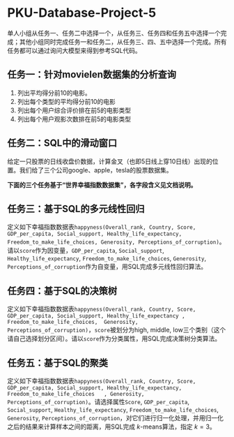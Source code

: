# PKU-Database-Project-5

单人小组从任务一、任务二中选择一个，从任务三、任务四和任务五中选择一个完成；其他小组同时完成任务一和任务二，从任务三、四、五中选择一个完成。所有任务都可以通过询问大模型来得到参考SQL代码。
## 任务一：针对movielen数据集的分析查询

1.	列出平均得分前10的电影。
2.	列出每个类型的平均得分前10的电影
3.	列出每个用户综合评价排在前5的电影类型
4.	列出每个用户观影次数排在前5的电影类型

## 任务二：SQL中的滑动窗口
给定一只股票的日线收盘价数据，计算金叉（也即5日线上穿10日线）出现的位置。我们给了三个公司google、apple，tesla的股票数据集。

**下面的三个任务基于“世界幸福指数数据集”，各字段含义见文档说明。**

## 任务三：基于SQL的多元线性回归
定义如下幸福指数数据表`happyness(Overall_rank, Country, Score, GDP_per_capita, Social_support, Healthy_life_expectancy, Freedom_to_make_life_choices, Generosity, Perceptions_of_corruption)`。请以`score`作为因变量，`GDP_per_capita`, `Social_support`,   `Healthy_life_expectancy`, `Freedom_to_make_life_choices`, `Generosity`, `Perceptions_of_corruption`作为自变量，用SQL完成多元线性回归算法。

## 任务四：基于SQL的决策树
定义如下幸福指数数据表`happyness(Overall_rank, Country, Score, GDP_per_capita, Social_support, Healthy_life_expectancy , Freedom_to_make_life_choices,  Generosity, Perceptions_of_corruption)`，`score`被划分为high, middle, low三个类别（这个请自己选择划分区间）。请以`score`作为分类属性，用SQL完成决策树分类算法。

## 任务五：基于SQL的聚类
定义如下幸福指数数据表`happyness(Overall_rank, Country, Score, GDP_per_capita,	Social_support, Healthy_life_expectancy, Freedom_to_make_life_choices	, Generosity, Perceptions_of_corruption)`。请选择属性`Score`, `GDP_per_capita`, `Social_support`, `Healthy_life_expectancy`, `Freedom_to_make_life_choices`, `Generosity`, `Perceptions_of_corruption`，对它们进行归一化处理，并用归一化之后的结果来计算样本之间的距离，用SQL完成 $k$-means算法，指定 $k=3$。
